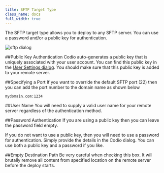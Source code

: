 ```yaml
---
title: SFTP Target Type
class_name: docs
full_width: true
---
```


The SFTP target type allows you to deploy to any SFTP server. You can use a password and/or a public key for authentication.

![sftp dialog](/img/docs/deploy-sftp.png)

##Public Key Authentication
Codio auto-generates a public key that is uniquely associated with your user account. You can find this public key in the [User Settings dialog](/docs/settings-prefs/account-settings/public-key). You should make sure that this public key is added to your remote server.

##Specifying a Port
If you want to override the default SFTP port (22) then you can add the port number to the domain name as shown below

	mydomain.com:1234 

##User Name
You will need to supply a valid user name for your remote server regardless of the authentication method.

##Password Authentication
If you are using a public key then you can leave the password field empty.

If you do not want to use a public key, then you will need to use a password for authentication. Simply provide the details in the Codio dialog. You can use both a public key and a password if you like.

##Empty Destination Path
Be very careful when checking this box. It will brutally remove all content from specified location on the remote server before the deploy starts.

